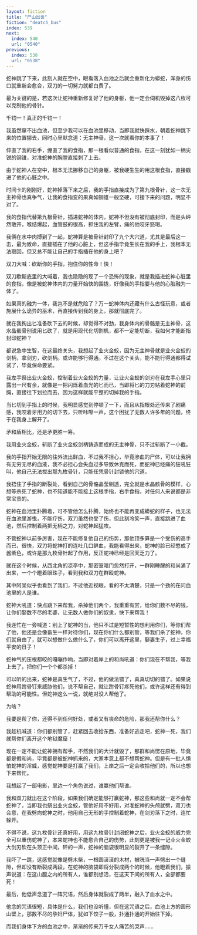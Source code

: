 ```yaml
---
layout: fiction
title: "尸山出世"
fiction: "deatch_bus"
index: 539
next:
  index: 540
  url: "0540"
previous:
  index: 538
  url: "0538"
---
```

蛇神跳了下来，此刻人就在空中，眼看落入血池之后就会重新化为蟒蛇，浑身的伤口就重新会愈合，双刀的一切努力就都白费了。

最为关键的是，若这次让蛇神重新修复好了他的身躯，他一定会伺机毁掉这八枚可以克制他的骨针。

千钧一！真正的千钧一！

我虽然窜不出血池，但至少我可以在血池里移动，当即我就快踩水，朝着蛇神跳下来的位置挪去，同时心里默念道：无主神骨，这一次就看你的本事了！

伸直了我的右手，绷直了我的食指，那一根看似普通的食指，在这一刻犹如一柄尖锐的钢锥，对准蛇神的胸膛直接刺了上去。

由于蛇神人在空中，根本无法挪移自己的身躯，被我硬生生的用这根食指，直接戳进了他的心脏之中。

时间卡的刚刚好，蛇神掉落下来之后，我的手指直接成为了第九根骨针，这一次无主神骨也真争气，让我的食指变的果真如钢锥一般坚硬，可接下来的问题，明显不对了。

我的食指代替第九根骨针，插进蛇神的体内，蛇神不但没有被彻底封印，而是头砰然散开，喉结爆起，血管鼓的很高，抓住我的左臂，痛的他咬牙怒喝。

我俩在水中肉搏到了一起，蛇神算是被骨针封印了九个大穴道，尤其是最后这一击，最为致命，直接插在了他的心脏上，但这手指毕竟生长在我的手上，我根本无法取回，但又总不能让自己的手指插在他的身上吧？

双刀大喊：砍断你的手指，抱住你的性命！快！

双刀歇斯底里的大喊着，我也隐隐的现了一个恐怖的现象，就是我插进蛇神心脏里的食指，像是被蛇神体内的力量开始快的围拢，好像我的手指要与他的心脏融为一体了。

如果真的融为一体，我岂不是就危险了？万一蛇神体内还藏有什么古怪玩意，或者施展什么诡异的巫术，再直接传到我的身上，那就彻底完了。

就在我掏出匕准备砍下去的时候，却觉得不对劲，我身体内的骨骼是无主神骨，这水晶骸骨别说用匕砍了，就是用现代化切割机，都不一定能切断，我如何才能断指封印蛇神？

都说急中生智，在这最终关头，我想起了业火金蛟，因为无主神骨就是业火金蛟的剑柄，拿剑刃，砍剑柄。或许能够行得通。不过在这个关头，能不能行得通都得试试了，毕竟保命要紧。

我左手祭出业火金蛟，控制着业火金蛟的力量，让业火金蛟的剑刃在我左手心里只露出一尺有余，就像是一把闪烁着血光的匕而已，当即将匕的刀刃贴着蛇神的前胸，直接往下划拉而去，因为这样就能平整的切掉我的手指。

当匕切到手指上的时候，我明显感觉到停顿了一下，而且从指根处还传来了剧痛感，我咬着牙用力的切下去，只听咔嚓一声，这个困扰了无数人许多年的问题，终于在我身上解开了。

矛和盾相比，还是矛更胜一筹。

我用业火金蛟，斩断了业火金蛟剑柄铸造而成的无主神骨，只不过斩断了一小截。

我的手指开始无限的往外流出鲜血，不过我不担心，毕竟渗血的尸体，可以让我拥有无穷无尽的血液，我不必担心会失血过多导致休克而死，而蛇神已经痛的狂吼狂叫，他自己无法拔出那九枚骨针，只能任凭骨针封锁他的穴道。

我捂住了手指的断裂处，看到自己的骨骼晶莹剔透，完全就是水晶骸骨的模样，心想等杀死了蛇神，也不知道能不能接上这根手指，右手食指，对任何人来说都是非常宝贵的。

蛇神在血池里扑腾着，可不管他怎么扑腾，始终也不能再变成蟒蛇的样子，也无法在血池里游曳，不能疗伤，双刀虽然也受了伤，但此刻冷笑一声，直接跳进了血池，然后控制着两把无柄之刀，对蛇神起猛攻。

不管蛇神以前多厉害，现在不能修复他自己的伤势，那他顶多算是一个受伤的高手而已，很快，双刀将蛇神打的连吐几口鲜血，我能看得出来，蛇神的脸已经憋成了酱紫色，或许是那九枚骨针起了作用，反正蛇神已经是回天乏力了。

就在这个时候，从西北角的凉亭中，那密室暗门忽然打开，一群刚睡醒的和尚涌了出来，一个个瞪着眼珠子，看到我和双刀在群殴蛇神。

其中阿呆似乎也看到了我们，不过他近视眼，看的不太清楚，只是一个劲的在问血池里的人是谁。

蛇神大吼道：快点跳下来帮我，杀掉他们两个，我重重有赏，给你们数不尽的钱，让你们娶数不尽的老婆，让无数人做你们的奴隶，快下来帮我！

我连忙在一旁喊道：别上了蛇神的当，他只不过是短暂性的想利用你们，等你们帮了他，他还是会像畜生一样对待你们，现在你们什么都别管，等我们杀了蛇神，你们就自由了，就可以想做什么做什么了，你们可以离开这里，娶妻生子，过上幸福平安的日子！

蛇神气的压根都咬的嘎嘣作响，当即对着岸上的和尚吼道：你们现在不帮我，等我上去了，把你们一个个都杀掉！

可以听的出来，蛇神是真生气了，不过，他的做法错了，真真切切的错了。如果说蛇神用跗骨钉来威胁他们，说不帮自己，就让跗骨钉疼死他们，或许这样还有得到帮助的可能性。但蛇神这么一说，就绝对没人帮他了。

为啥？

我要是帮了你，还得不到任何好处，或者又有丧命的危险，那我还帮你什么？

我趁机喊道：你们都别管了，赶紧回去收拾东西，准备好逃走吧，蛇神一死，我们就帮你们离开这个地狱魔窟！

现在一定不能让蛇神拥有帮手，不然我们的大计就毁了，那群和尚愣在原地，毕竟都是假和尚，毕竟都是被蛇神抓来的，大家本意上都不想帮蛇神。但是有一批人惧怕蛇神的淫威，感觉蛇神要是打赢了我们，上岸之后一定会收拾他们的，所以也想下来帮忙。

我想起了一部电影，里边一个角色说过，谁赢他们帮谁。

我和双刀就出在这个阶段，如果我们确定能够打赢蛇神，那这些和尚就一定不会帮蛇神了，当即我也祭出业火金蛟，管他好用不好用，对准蛇神的头颅就劈，双刀也会意，在我劈向蛇神之时，他用自己无形的手控制着蛇神，在剑刃落下之时，连忙躲开。

不得不说，这九枚骨针还真好用，用这九枚骨针封闭蛇神之后，业火金蛟的威力完全可以重伤蛇神了，本来蛇神也不能愈合自己的伤势，此刻更是被我一记业火金蛟大剑刃砍在头顶正中间，砰的一声，蛇神的脑袋很明显的裂开了一条缝隙。

我吓了一跳，这感觉就像是劈木柴，一根圆滚滚的木材，被咣当一声劈出一个缝隙，但却没有断裂成两段，在蛇神的脑袋即将分裂成两个的时候，他瞪着我们，振声说道：在这山腹之内的所有人，谁都别想活，在这天下间的所有人，全部都要死！

最后，他低声念道了一阵咒语，然后身体就裂成了两半，融入了血水之中。

他念的咒语很短，具体是什么，我们也没听懂，但在这咒语之后，血池上方的圆形山壁上，那数不尽的孕妇尸体，犹如下饺子一般，扑通扑通的开始往下掉。

而我们身体下方的血池之中，渐渐的传来万千女人痛苦的哭声……